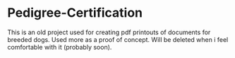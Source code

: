 # Pedigree-Certification

This is an old project used for creating pdf printouts of documents for breeded dogs. Used more as a proof of concept.
Will be deleted when i feel comfortable with it (probably soon).
